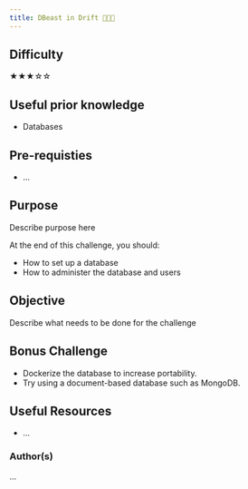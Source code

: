 ```yaml
---
title: DBeast in Drift 👹👹👹
---
```


## Difficulty
&#9733;&#9733;&#9733;&#9734;&#9734;

## Useful prior knowledge
- Databases

## Pre-requisties
- ...


## Purpose
Describe purpose here

At the end of this challenge, you should:
- How to set up a database
- How to administer the database and users

## Objective
Describe what needs to be done for the challenge


## Bonus Challenge
- Dockerize the database to increase portability.
- Try using a document-based database such as MongoDB.

## Useful Resources
- ...

### Author(s)
...